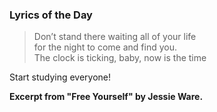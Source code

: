 ### Lyrics of the Day

> Don’t stand there waiting all of your life  
> for the night to come and find you.  
> The clock is ticking, baby, now is the time

Start studying everyone!

**Excerpt from "Free Yourself" by Jessie Ware.**